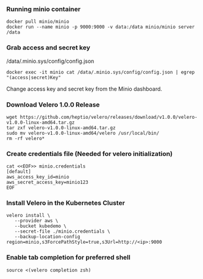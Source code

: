 ### Running minio container
```
docker pull minio/minio
docker run --name minio -p 9000:9000 -v data:/data minio/minio server /data
```

### Grab access and secret key
/data/.minio.sys/config/config.json
```
docker exec -it minio cat /data/.minio.sys/config/config.json | egrep "(access|secret)Key"
```
Change access key and secret key from the Minio dashboard.

### Download Velero 1.0.0 Release
```
wget https://github.com/heptio/velero/releases/download/v1.0.0/velero-v1.0.0-linux-amd64.tar.gz
tar zxf velero-v1.0.0-linux-amd64.tar.gz
sudo mv velero-v1.0.0-linux-amd64/velero /usr/local/bin/
rm -rf velero*

```
### Create credentials file (Needed for velero initialization)
```
cat <<EOF>> minio.credentials
[default]
aws_access_key_id=minio
aws_secret_access_key=minio123
EOF
```

### Install Velero in the Kubernetes Cluster
```
velero install \
   --provider aws \
   --bucket kubedemo \
   --secret-file ./minio.credentials \
   --backup-location-config region=minio,s3ForcePathStyle=true,s3Url=http://<ip>:9000
```

### Enable tab completion for preferred shell
```
source <(velero completion zsh)
```
